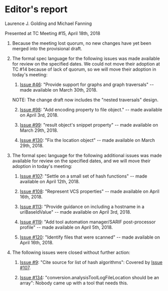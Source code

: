# Editor's report

Laurence J. Golding and Michael Fanning

Presented at TC Meeting #15, April 18th, 2018

1. Because the meeting lost quorum, no new changes have yet been merged into the provisional draft.

2. The formal spec language for the following issues was made available for review on the specified dates. We could not move their adoption at TC #14 because of lack of quorum, so we will move their adoption in today's meeting:

    1. [Issue #46](https://github.com/oasis-tcs/sarif-spec/issues/46): "Provide support for graphs and graph traversals" -- made available on March 30th, 2018.

    NOTE: The change draft now includes the "nested traversals" design.

    2. [Issue #98](https://github.com/oasis-tcs/sarif-spec/issues/98): "Add encoding property to file object." -- made available on April 3rd, 2018.

    3. [Issue #99](https://github.com/oasis-tcs/sarif-spec/issues/99): "result object's snippet property" -- made available on March 29th, 2018.

    4. [Issue #130](https://github.com/oasis-tcs/sarif-spec/issues/130): "Fix the location object" -- made available on March 29th, 2018.

3. The formal spec language for the following additional issues was made available for review on the specified dates, and we will move their adoption in today's meeting:

    1. [Issue #107](https://github.com/oasis-tcs/sarif-spec/issues/107): "Settle on a small set of hash functions" -- made available on April 12th, 2018.

    1. [Issue #108](https://github.com/oasis-tcs/sarif-spec/issues/108): "Represent VCS properties" -- made available on April 16th, 2018. 

    1. [Issue #113](https://github.com/oasis-tcs/sarif-spec/issues/113): "Provide guidance on including a hostname in a uriBaseIdValue" -- made available on April 3rd, 2018.

    1. [Issue #119](https://github.com/oasis-tcs/sarif-spec/issues/119): "Add tool automation manager/SARIF post-processor profile" -- made available on April 5th, 2018.

    1. [Issue #120](https://github.com/oasis-tcs/sarif-spec/issues/120): "Identify files that were scanned" -- made available on April 16th, 2018.

4. The following issues were closed without further action:

    1. [Issue #9](https://github.com/oasis-tcs/sarif-spec/issues/9): "Cite source for list of hash algorithms": Covered by [Issue #107](https://github.com/oasis-tcs/sarif-spec/issues/107).

    1. [Issue #134](https://github.com/oasis-tcs/sarif-spec/issues/134): "conversion.analysisToolLogFileLocation should be an array": Nobody came up with a tool that needs this.
